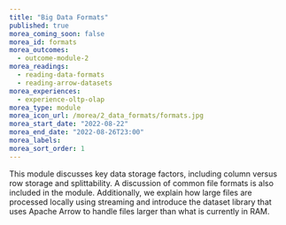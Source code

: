 ```yaml
---
title: "Big Data Formats"
published: true
morea_coming_soon: false
morea_id: formats
morea_outcomes:
  - outcome-module-2
morea_readings:
  - reading-data-formats
  - reading-arrow-datasets
morea_experiences:
  - experience-oltp-olap
morea_type: module
morea_icon_url: /morea/2_data_formats/formats.jpg
morea_start_date: "2022-08-22"
morea_end_date: "2022-08-26T23:00"
morea_labels:
morea_sort_order: 1
---
```



This module discusses key data storage factors, including column
versus row storage and splittability. A discussion of common file
formats is also included in the module.  Additionally, we explain how
large files are processed locally using streaming and introduce the
dataset library that uses Apache Arrow to handle files larger than
what is currently in RAM.


